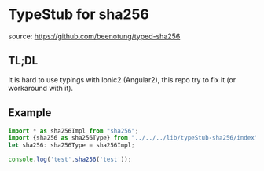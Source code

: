 # TypeStub for sha256
source: https://github.com/beenotung/typed-sha256

## TL;DL
It is hard to use typings with Ionic2 (Angular2), this repo try to fix it (or workaround with it).

## Example
```typescript
import * as sha256Impl from "sha256";
import {sha256 as sha256Type} from "../../../lib/typeStub-sha256/index";
let sha256: sha256Type = sha256Impl;

console.log('test',sha256('test'));
```
